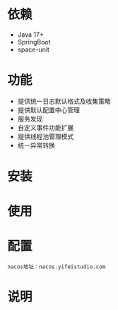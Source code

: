 # 依赖

 - Java 17+
 - SpringBoot
 - space-unit

# 功能
 
 - 提供统一日志默认格式及收集策略
 - 提供默认配置中心管理
 - 服务发现
 - 自定义事件功能扩展
 - 提供线程池管理模式
 - 统一异常转换

# 安装

# 使用

# 配置
    
    nacos地址：nacos.yifeistudio.com
    
# 说明